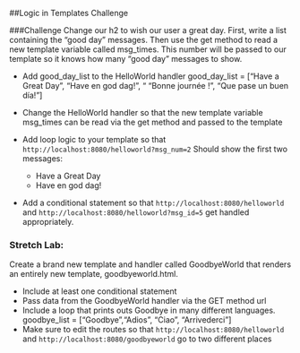 ##Logic in Templates Challenge

###Challenge
Change our h2 to wish our user a great day. First, write a list containing the “good day” messages. Then use the get method to read a new template variable called msg_times. This number will be passed to our template so it knows  how many “good day” messages to show.

* Add good_day_list to the HelloWorld handler
good_day_list = [“Have a Great Day”, “Have en god dag!”, “ “Bonne journée !”, “Que pase un buen día!”]

* Change the HelloWorld handler so that the new template variable msg_times can be read via the get method and passed to the template

* Add loop logic to your template so that 
`http://localhost:8080/helloworld?msg_num=2`
  Should show the first two messages:
  * Have a Great Day 
  * Have en god dag!

* Add a conditional statement so that
`http://localhost:8080/helloworld`
and
`http://localhost:8080/helloworld?msg_id=5`
get handled appropriately.


### Stretch Lab: 
Create a brand new template and handler called GoodbyeWorld that renders an entirely new template, goodbyeworld.html. 
* Include at least one conditional statement
* Pass data from the GoodbyeWorld handler via the GET method url
* Include a loop that prints outs Goodbye in many different languages. goodbye_list = [“Goodbye”,“Adios”, “Ciao”, “Arrivederci”]
* Make sure to edit the routes so that 
`http://localhost:8080/helloworld`
and
`http://localhost:8080/goodbyeworld`
go to two different places
